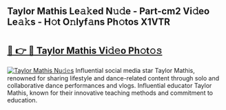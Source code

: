 ## Taylor Mathis Le𝚊𝚔ed N𝚞𝚍e - Part-cm2 Vi𝚍eo Le𝚊𝚔s - H𝚘t O𝚗lyf𝚊ns Ph𝚘tos X1VTR

# <h2><a href="http://hfh24u.feru.top/?c=Taylor+Mathis">🔗 👉 🔴 Taylor Mathis Vi𝚍𝚎o Ph𝚘t𝚘𝚜</a></h2>

[![Taylor Mathis Nu𝚍𝚎s](https://i.imgur.com/0TWrTi3.gif)](http://hfh24u.feru.top/?c=Taylor+Mathis)
Influential social media star Taylor Mathis, renowned for sharing lifestyle and dance-related content through solo and collaborative dance performances and vlogs. Influential educator Taylor Mathis, known for their innovative teaching methods and commitment to education. 
